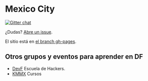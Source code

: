 Mexico City
======

[![Gitter chat](https://badges.gitter.im/nodeschool/mexicocity.png)](https://gitter.im/nodeschool/mexicocity)

¿Dudas? [Abre un issue](https://github.com/nodeschool/mexicocity/issues).

El sitio está en [el branch gh-pages](https://github.com/nodeschool/mexicocity/tree/gh-pages).

## Otros grupos y eventos para aprender en DF

- [DevF](http://www.devf.mx/) Escuela de Hackers.
- [KMMX](http://kmmx.mx) Cursos
